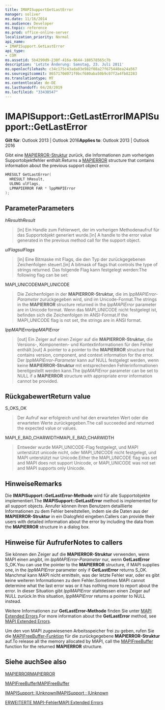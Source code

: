 ```yaml
---
title: IMAPISupportGetLastError
manager: soliver
ms.date: 11/16/2014
ms.audience: Developer
ms.topic: reference
ms.prod: office-online-server
localization_priority: Normal
api_name:
- IMAPISupport.GetLastError
api_type:
- COM
ms.assetid: 5b4290d9-230f-416a-9644-188578565c7b
description: 'Letzte Änderung: Samstag, 23. Juli 2011'
ms.openlocfilehash: c34c175c43ada03e982f08a27f675448ea24a567
ms.sourcegitcommit: 8657170d071f9bcf680aba50b9c07f2a4fb82283
ms.translationtype: MT
ms.contentlocale: de-DE
ms.lasthandoff: 04/28/2019
ms.locfileid: "33438547"
---
```

# <a name="imapisupportgetlasterror"></a><span data-ttu-id="4b1f8-103">IMAPISupport::GetLastError</span><span class="sxs-lookup"><span data-stu-id="4b1f8-103">IMAPISupport::GetLastError</span></span>

  
  
<span data-ttu-id="4b1f8-104">**Gilt für**: Outlook 2013 | Outlook 2016</span><span class="sxs-lookup"><span data-stu-id="4b1f8-104">**Applies to**: Outlook 2013 | Outlook 2016</span></span> 
  
<span data-ttu-id="4b1f8-105">Gibt eine [MAPIERROR-Struktur](mapierror.md) zurück, die Informationen zum vorherigen Supportobjektfehler enthält.</span><span class="sxs-lookup"><span data-stu-id="4b1f8-105">Returns a [MAPIERROR](mapierror.md) structure that contains information about the previous support object error.</span></span> 
  
```cpp
HRESULT GetLastError(
  HRESULT hResult,
  ULONG ulFlags,
  LPMAPIERROR FAR * lppMAPIError
);
```

## <a name="parameters"></a><span data-ttu-id="4b1f8-106">Parameter</span><span class="sxs-lookup"><span data-stu-id="4b1f8-106">Parameters</span></span>

 <span data-ttu-id="4b1f8-107">_hResult_</span><span class="sxs-lookup"><span data-stu-id="4b1f8-107">_hResult_</span></span>
  
> <span data-ttu-id="4b1f8-108">[in] Ein Handle zum Fehlerwert, der im vorherigen Methodenaufruf für das Supportobjekt generiert wurde.</span><span class="sxs-lookup"><span data-stu-id="4b1f8-108">[in] A handle to the error value generated in the previous method call for the support object.</span></span>
    
 <span data-ttu-id="4b1f8-109">_ulFlags_</span><span class="sxs-lookup"><span data-stu-id="4b1f8-109">_ulFlags_</span></span>
  
> <span data-ttu-id="4b1f8-110">[in] Eine Bitmaske mit Flags, die den Typ der zurückgegebenen Zeichenfolgen steuert.</span><span class="sxs-lookup"><span data-stu-id="4b1f8-110">[in] A bitmask of flags that controls the type of strings returned.</span></span> <span data-ttu-id="4b1f8-111">Das folgende Flag kann festgelegt werden:</span><span class="sxs-lookup"><span data-stu-id="4b1f8-111">The following flag can be set:</span></span>
    
<span data-ttu-id="4b1f8-112">MAPI_UNICODE</span><span class="sxs-lookup"><span data-stu-id="4b1f8-112">MAPI_UNICODE</span></span> 
  
> <span data-ttu-id="4b1f8-113">Die Zeichenfolgen in der **MAPIERROR-Struktur,** die im  _lppMAPIError-Parameter_ zurückgegeben wird, sind im Unicode-Format.</span><span class="sxs-lookup"><span data-stu-id="4b1f8-113">The strings in the **MAPIERROR** structure returned in the  _lppMAPIError_ parameter are in Unicode format.</span></span> <span data-ttu-id="4b1f8-114">Wenn das MAPI_UNICODE nicht festgelegt ist, befinden sich die Zeichenfolgen im ANSI-Format.</span><span class="sxs-lookup"><span data-stu-id="4b1f8-114">If the MAPI_UNICODE flag is not set, the strings are in ANSI format.</span></span> 
    
 <span data-ttu-id="4b1f8-115">_lppMAPIError_</span><span class="sxs-lookup"><span data-stu-id="4b1f8-115">_lppMAPIError_</span></span>
  
> <span data-ttu-id="4b1f8-116">[out] Ein Zeiger auf einen Zeiger auf die **MAPIERROR-Struktur,** die Versions-, Komponenten- und Kontextinformationen für den Fehler enthält.</span><span class="sxs-lookup"><span data-stu-id="4b1f8-116">[out] A pointer to a pointer to the **MAPIERROR** structure that contains version, component, and context information for the error.</span></span> <span data-ttu-id="4b1f8-117">Der  _lppMAPIError-Parameter_ kann auf NULL festgelegt werden, wenn keine **MAPIERROR-Struktur** mit entsprechenden Fehlerinformationen bereitgestellt werden kann.</span><span class="sxs-lookup"><span data-stu-id="4b1f8-117">The  _lppMAPIError_ parameter can be set to NULL if a **MAPIERROR** structure with appropriate error information cannot be provided.</span></span> 
    
## <a name="return-value"></a><span data-ttu-id="4b1f8-118">Rückgabewert</span><span class="sxs-lookup"><span data-stu-id="4b1f8-118">Return value</span></span>

<span data-ttu-id="4b1f8-119">S_OK</span><span class="sxs-lookup"><span data-stu-id="4b1f8-119">S_OK</span></span> 
  
> <span data-ttu-id="4b1f8-120">Der Aufruf war erfolgreich und hat den erwarteten Wert oder die erwarteten Werte zurückgegeben.</span><span class="sxs-lookup"><span data-stu-id="4b1f8-120">The call succeeded and returned the expected value or values.</span></span>
    
<span data-ttu-id="4b1f8-121">MAPI_E_BAD_CHARWIDTH</span><span class="sxs-lookup"><span data-stu-id="4b1f8-121">MAPI_E_BAD_CHARWIDTH</span></span> 
  
> <span data-ttu-id="4b1f8-122">Entweder wurde MAPI_UNICODE-Flag festgelegt, und MAPI unterstützt unicode nicht, oder MAPI_UNICODE nicht festgelegt, und MAPI unterstützt nur Unicode.</span><span class="sxs-lookup"><span data-stu-id="4b1f8-122">Either the MAPI_UNICODE flag was set and MAPI does not support Unicode, or MAPI_UNICODE was not set and MAPI supports only Unicode.</span></span>
    
## <a name="remarks"></a><span data-ttu-id="4b1f8-123">Hinweise</span><span class="sxs-lookup"><span data-stu-id="4b1f8-123">Remarks</span></span>

<span data-ttu-id="4b1f8-124">Die **IMAPISupport::GetLastError-Methode** wird für alle Supportobjekte implementiert.</span><span class="sxs-lookup"><span data-stu-id="4b1f8-124">The **IMAPISupport::GetLastError** method is implemented for all support objects.</span></span> <span data-ttu-id="4b1f8-125">Anrufer können ihren Benutzern detaillierte Informationen zu dem Fehler bereitstellen, indem sie die Daten aus der **MAPIERROR-Struktur** in ein Dialogfeld eingeben.</span><span class="sxs-lookup"><span data-stu-id="4b1f8-125">Callers can provide their users with detailed information about the error by including the data from the **MAPIERROR** structure in a dialog box.</span></span> 
  
## <a name="notes-to-callers"></a><span data-ttu-id="4b1f8-126">Hinweise für Aufrufer</span><span class="sxs-lookup"><span data-stu-id="4b1f8-126">Notes to callers</span></span>

<span data-ttu-id="4b1f8-127">Sie können den Zeiger auf die **MAPIERROR-Struktur** verwenden, wenn MAPI einen angibt, im  _lppMAPIError-Parameter_ nur, wenn **GetLastError** S_OK.</span><span class="sxs-lookup"><span data-stu-id="4b1f8-127">You can use the pointer to the **MAPIERROR** structure, if MAPI supplies one, in the  _lppMAPIError_ parameter only if **GetLastError** returns S_OK.</span></span> <span data-ttu-id="4b1f8-128">Manchmal kann MAPI nicht ermitteln, was der letzte Fehler war, oder es gibt keine weiteren Informationen zu dem Fehler.</span><span class="sxs-lookup"><span data-stu-id="4b1f8-128">Sometimes MAPI cannot determine what the last error was or it has nothing more to report about the error.</span></span> <span data-ttu-id="4b1f8-129">In dieser Situation gibt  _lppMAPIError_ stattdessen einen Zeiger auf NULL zurück.</span><span class="sxs-lookup"><span data-stu-id="4b1f8-129">In this situation,  _lppMAPIError_ returns a pointer to NULL instead.</span></span> 
  
<span data-ttu-id="4b1f8-130">Weitere Informationen zur **GetLastError-Methode** finden Sie unter [MAPI Extended Errors](mapi-extended-errors.md).</span><span class="sxs-lookup"><span data-stu-id="4b1f8-130">For more information about the **GetLastError** method, see [MAPI Extended Errors](mapi-extended-errors.md).</span></span>
  
<span data-ttu-id="4b1f8-131">Um den von MAPI zugewiesenen Arbeitsspeicher frei zu geben, rufen Sie die [MAPIFreeBuffer-Funktion](mapifreebuffer.md) für die zurückgegebene **MAPIERROR-Struktur** auf.</span><span class="sxs-lookup"><span data-stu-id="4b1f8-131">To release all the memory allocated by MAPI, call the [MAPIFreeBuffer](mapifreebuffer.md) function for the returned **MAPIERROR** structure.</span></span> 
  
## <a name="see-also"></a><span data-ttu-id="4b1f8-132">Siehe auch</span><span class="sxs-lookup"><span data-stu-id="4b1f8-132">See also</span></span>



[<span data-ttu-id="4b1f8-133">MAPIERROR</span><span class="sxs-lookup"><span data-stu-id="4b1f8-133">MAPIERROR</span></span>](mapierror.md)
  
[<span data-ttu-id="4b1f8-134">MAPIFreeBuffer</span><span class="sxs-lookup"><span data-stu-id="4b1f8-134">MAPIFreeBuffer</span></span>](mapifreebuffer.md)
  
[<span data-ttu-id="4b1f8-135">IMAPISupport: IUnknown</span><span class="sxs-lookup"><span data-stu-id="4b1f8-135">IMAPISupport : IUnknown</span></span>](imapisupportiunknown.md)


[<span data-ttu-id="4b1f8-136">ERWEITERTE MAPI-Fehler</span><span class="sxs-lookup"><span data-stu-id="4b1f8-136">MAPI Extended Errors</span></span>](mapi-extended-errors.md)


